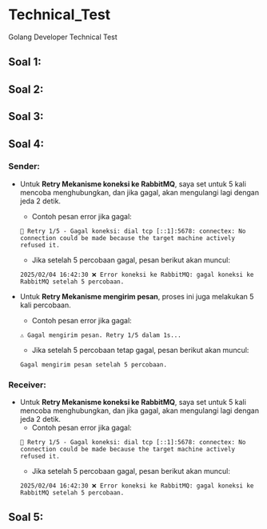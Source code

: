 # Technical_Test
Golang Developer Technical Test

## Soal 1:

## Soal 2:

## Soal 3:

## Soal 4:

### Sender:
- Untuk **Retry Mekanisme koneksi ke RabbitMQ**, saya set untuk 5 kali mencoba menghubungkan, dan jika gagal, akan mengulangi lagi dengan jeda 2 detik.
    - Contoh pesan error jika gagal:
    ```
    🔄 Retry 1/5 - Gagal koneksi: dial tcp [::1]:5678: connectex: No connection could be made because the target machine actively refused it.
    ```
    - Jika setelah 5 percobaan gagal, pesan berikut akan muncul:
    ```
    2025/02/04 16:42:30 ❌ Error koneksi ke RabbitMQ: gagal koneksi ke RabbitMQ setelah 5 percobaan.
    ```

- Untuk **Retry Mekanisme mengirim pesan**, proses ini juga melakukan 5 kali percobaan.
    - Contoh pesan error jika gagal:
    ```
    ⚠️ Gagal mengirim pesan. Retry 1/5 dalam 1s...
    ```
    - Jika setelah 5 percobaan tetap gagal, pesan berikut akan muncul:
    ```
    Gagal mengirim pesan setelah 5 percobaan.
    ```

### Receiver:
- Untuk **Retry Mekanisme koneksi ke RabbitMQ**, saya set untuk 5 kali mencoba menghubungkan, dan jika gagal, akan mengulangi lagi dengan jeda 2 detik.
    - Contoh pesan error jika gagal:
    ```
    🔄 Retry 1/5 - Gagal koneksi: dial tcp [::1]:5678: connectex: No connection could be made because the target machine actively refused it.
    ```
    - Jika setelah 5 percobaan gagal, pesan berikut akan muncul:
    ```
    2025/02/04 16:42:30 ❌ Error koneksi ke RabbitMQ: gagal koneksi ke RabbitMQ setelah 5 percobaan.
    ```

## Soal 5:
